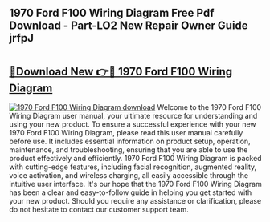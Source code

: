 ## 1970 Ford F100 Wiring Diagram Free Pdf Download - Part-LO2 New Repair Owner Guide jrfpJ

# <h2><a href="http://dft4k7.blite.top/?on=1970+Ford+F100+Wiring+Diagram">🔗Download New 👉🔴 1970 Ford F100 Wiring Diagram</a></h2>

[![1970 Ford F100 Wiring Diagram download](https://i.imgur.com/lujVjoI.png)](http://dft4k7.blite.top/?on=1970+Ford+F100+Wiring+Diagram)
Welcome to the 1970 Ford F100 Wiring Diagram user manual, your ultimate resource for understanding and using your new product. To ensure a successful experience with your new 1970 Ford F100 Wiring Diagram, please read this user manual carefully before use. It includes essential information on product setup, operation, maintenance, and troubleshooting, ensuring that you are able to use the product effectively and efficiently. 1970 Ford F100 Wiring Diagram is packed with cutting-edge features, including facial recognition, augmented reality, voice activation, and wireless charging, all easily accessible through the intuitive user interface. It's our hope that the 1970 Ford F100 Wiring Diagram has been a clear and easy-to-follow guide in helping you get started with your new product. Should you require any assistance or clarification, please do not hesitate to contact our customer support team.
